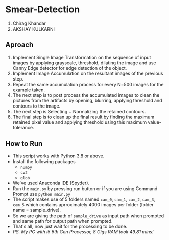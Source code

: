 # Smear-Detection 

1. Chirag Khandar  
2. AKSHAY KULKARNI

## Aproach

1. Implement Single Image Transformation on the sequence of input images by applying grayscale, threshold, dilating the image and use Canny Edge detector for edge detection of the object.
2. Implement Image Accumulation on the resultant images of the previous step.
3. Repeat the same accumulation process for every N=500 images for the example taken.
4. The next step is to post process the accumulated images to clean the pictures from the artifacts by opening, blurring, applying threshold and contours to the image.
5. The next step is Selecting + Normalizing the retained contours.
6. The final step is to clean up the final result by finding the maximum retained pixel value and applying threshold using this maximum value- tolerance.


## How to Run

* This script works with Python 3.8 or above.
* Install the following packages
  * `numpy`
  * `cv2`
  * `glob`
* We've used Anaconda IDE (Spyder).
* Run the `main.py` by pressing run button or if you are using Command Prompt use `python main.py`
* The script makes use of 5 folders named `cam_0`, `cam_1`, `cam_2`, `cam_3`, `cam_5` which contains aprroximately 4000 images per folder (folder name = sample_drive).
* So we are giving the path of `sample_drive` as input path when prompted and same path for output path when prompted.
* That's all, now just wait for the processing to be done.
* *PS. My PC with i5 6th Gen Processor, 8 Gigs RAM took 49.81 mins!*

